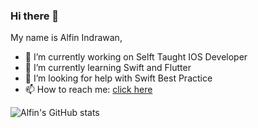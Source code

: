### Hi there 👋

My name is Alfin Indrawan,
* 🔭 I’m currently working on Selft Taught IOS Developer
* 🌱 I’m currently learning Swift and Flutter
* 🤔 I’m looking for help with Swift Best Practice
* 📫 How to reach me: [click here](mailto:alfinindrawan54@gmail.com)

![Alfin's GitHub stats](https://github-readme-stats.vercel.app/api?username=alfinindrawan&show_icons=true&theme=radical&count_private=true)
